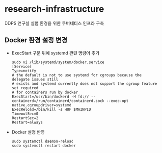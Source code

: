 # research-infrastructure
DDPS 연구실 실험 환경을 위한 쿠버네티스 인프라 구축

## Docker 환경 설정 변경
- ExecStart 구문 뒤에 systemd 관련 명령어 추가
  ```
  sudo vi /lib/systemd/system/docker.service
  [Service]
  Type=notify                                                                    
  # the default is not to use systemd for cgroups because the delegate issues still
  # exists and systemd currently does not support the cgroup feature set required
  # for containers run by docker                                                
  ExecStart=/usr/bin/dockerd -H fd:// --containerd=/run/containerd/containerd.sock --exec-opt native.cgroupdriver=systemd
  ExecReload=/bin/kill -s HUP $MAINPID
  TimeoutSec=0
  RestartSec=2
  Restart=always
  ```
- Docker 설정 반영
  ```
  sudo systemctl daemon-reload
  sudo systemctl restart docker
  ```
